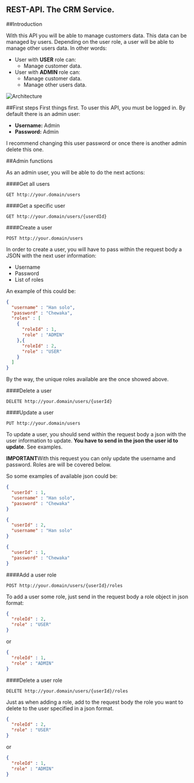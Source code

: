 REST-API. The CRM Service.
---

##Introduction

With this API you will be able to manage customers data. This data can be managed by users. Depending on the user role, a user will be able to manage other users data. In other words:
- User with **USER** role can:
    - Manage customer data.
- User with **ADMIN** role can:
    - Manage customer data.
    - Manage other users data.
    
![Architecture](/Users/macbookpro/IdeaProjects/rest-api/readmeImages/Architecture.png)

##First steps
First things first. To user this API, you must be logged in. By default there is an admin user:
- **Username:** Admin
- **Password:** Admin

I recommend changing this user password or once there is another admin delete this one.

##Admin functions

As an admin user, you will be able to do the next actions:

####Get all users
```
GET http://your.domain/users
```

####Get a specific user
```
GET http://your.domain/users/{userdId}
```

####Create a user
```
POST http://your.domain/users
```

In order to create a user, you will have to pass within the request body a JSON with the next user information:
- Username
- Password
- List of roles

An example of this could be:

```json
{
  "username" : "Han solo",
  "password" : "Chewaka",
  "roles" : [
    {
      "roleId" : 1,
      "role" : "ADMIN"
    },{
      "roleId" : 2,
      "role" : "USER"
    }
  ]
}
```

By the way, the unique roles available are the once showed above. 

####Delete a user
```
DELETE http://your.domain/users/{userId}
```

####Update a user
```
PUT http://your.domain/users
```
To update a user, you should send within the request body a json with the user information to update. **You have to send in the json the user id to update**. See examples.

**IMPORTANT**With this request you can only update the username and password. Roles are will be covered below.

So some examples of available json could be:

```json
{
  "userId" : 1,
  "username" : "Han solo",
  "password" : "Chewaka"
}
```
```json
{
  "userId" : 2,
  "username" : "Han solo"
}
```
```json
{
  "userId" : 1,
  "password" : "Chewaka"
}
```

####Add a user role
```
POST http://your.domain/users/{userId}/roles
```
To add a user some role, just send in the request body a role object in json format:

```json
{
  "roleId" : 2,
  "role" : "USER"
}
```
or
```json
{
  "roleId" : 1,
  "role" : "ADMIN"
}
```

####Delete a user role
```
DELETE http://your.domain/users/{userId}/roles
```
Just as when adding a role, add to the request body the role you want to delete to the user specified in a json format.

```json
{
  "roleId" : 2,
  "role" : "USER"
}
```
or
```json
{
  "roleId" : 1,
  "role" : "ADMIN"
}
```
